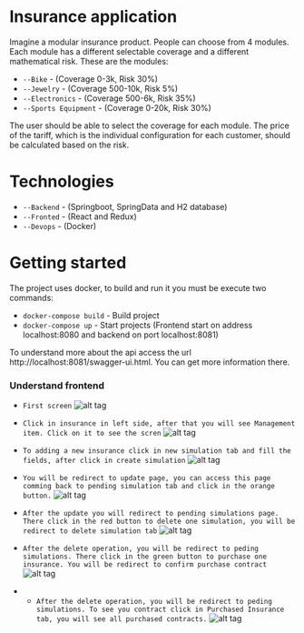 # Insurance application

Imagine a modular insurance product. People can choose from 4 modules. Each module has a different
selectable coverage and a different mathematical risk.
These are the modules:

- `--Bike` - (Coverage 0-3k, Risk 30%)
- `--Jewelry` - (Coverage 500-10k, Risk 5%)
- `--Electronics` - (Coverage 500-6k, Risk 35%)
- `--Sports Equipment` - (Coverage 0-20k, Risk 30%)

The user should be able to select the coverage for each module. The price of the tariff, which is the individual
configuration for each customer, should be calculated based on the risk.

# Technologies

- `--Backend` - (Springboot, SpringData and H2 database)
- `--Fronted` - (React and Redux)
- `--Devops` -  (Docker)

# Getting started

The project uses docker, to build and run it you must be execute two commands: 
- `docker-compose build` - Build project
- `docker-compose up` -  Start projects (Frontend start on address localhost:8080 and backend on port localhost:8081)

To understand more about the api access the url http://localhost:8081/swagger-ui.html. You can get more information there.

### Understand frontend

- `First screen`
![alt tag](https://cdn.rawgit.com/diegosanteri/insurance_application/6b678209/image/dashboard.png "Dashboard image")

- `Click in insurance in left side, after that you will see Management item. Click on it to see the scren`
![alt tag](https://cdn.rawgit.com/diegosanteri/insurance_application/6b678209/image/pending_simulations.png "Pending simulations")

- `To adding a new insurance click in new simulation tab and fill the fields, after click in create simulation`
![alt tag](https://cdn.rawgit.com/diegosanteri/insurance_application/6b678209/image/new_simulation.png "New simulation image")

- `You will be redirect to update page, you can access this page comming back to pending simulation tab and click in the orange button.`
![alt tag](https://cdn.rawgit.com/diegosanteri/insurance_application/6b678209/image/update_simulation.png "Update page")

- `After the update you will redirect to pending simulations page. There click in the red button to delete one simulation,
you will be redirect to delete simulation tab`
![alt tag](https://cdn.rawgit.com/diegosanteri/insurance_application/6b678209/image/delete_simulation.png "Delete simulation")

- `After the delete operation, you will be redirect to peding simulations. There click in the green button to purchase one insurance. You will be redirect to confirm purchase contract`
![alt tag](https://cdn.rawgit.com/diegosanteri/insurance_application/6b678209/image/purchase_insurance.png "Purchase insurance")

- - `After the delete operation, you will be redirect to peding simulations. To see you contract click in Purchased Insurance tab, you will see all purchased contracts.`
![alt tag](https://cdn.rawgit.com/diegosanteri/insurance_application/6b678209/image/purchased_insurance.png "Purchased insurance")
